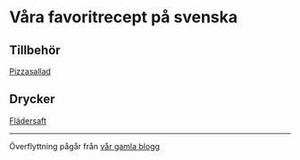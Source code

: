 # Våra favoritrecept på svenska

## Tillbehör
[Pizzasallad](recept/pizzasallad.md)

## Drycker
[Flädersaft](recept/flädersaft.md)


___

Överflyttning pågår från [vår gamla blogg](https://storlind.blogspot.com/2009/07/pizzasallad.html)
